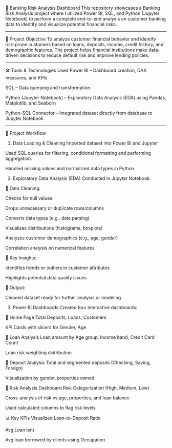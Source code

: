 🏦 Banking Risk Analysis Dashboard
This repository showcases a Banking Risk Analysis project where I utilized Power BI, SQL, and Python (Jupyter Notebook) to perform a complete end-to-end analysis on customer banking data to identify and visualize potential financial risks.

------

🎯 Project Objective
To analyze customer financial behavior and identify risk-prone customers based on loans, deposits, income, credit history, and demographic features. The project helps financial institutions make data-driven decisions to reduce default risk and improve lending policies.

------

🛠️ Tools & Technologies Used
Power BI – Dashboard creation, DAX measures, and KPIs

SQL – Data querying and transformation

Python (Jupyter Notebook) – Exploratory Data Analysis (EDA) using Pandas, Matplotlib, and Seaborn

Python-SQL Connector – Integrated dataset directly from database to Jupyter Notebook

------

🧩 Project Workflow
1. Data Loading & Cleaning
Imported dataset into Power BI and Jupyter

Used SQL queries for filtering, conditional formatting and performing aggregation.

Handled missing values and normalized data types in Python

2. Exploratory Data Analysis (EDA)
Conducted in Jupyter Notebook:

🧹 Data Cleaning:

Checks for null values

Drops unnecessary or duplicate rows/columns

Converts data types (e.g., date parsing)

Visualizes distributions (histograms, boxplots)

Analyzes customer demographics (e.g., age, gender)

Correlation analysis on numerical features

📌 Key Insights:

Identifies trends or outliers in customer attributes

Highlights potential data quality issues

📝 Output:

Cleaned dataset ready for further analysis or modeling


3. Power BI Dashboards
Created four interactive dashboards:

🔹 Home Page
Total Deposits, Loans, Customers

KPI Cards with slicers for Gender, Age

🔹 Loan Analysis
Loan amount by Age group, Income band, Credit Card Count

Loan risk weighting distribution

🔹 Deposit Analysis
Total and segmented deposits (Checking, Saving, Foreign)

Visualization by gender, properties owned

🔹 Risk Analysis Dashboard
Risk Categorization (High, Medium, Low)

Cross-analysis of risk vs age, properties, and loan balance

Used calculated columns to flag risk levels

📊 Key KPIs Visualized
Loan-to-Deposit Ratio

Avg Loan lent

Avg loan borrowed by clients using Occupation
